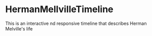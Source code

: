 # HermanMellvilleTimeline
This is an interactive nd responsive timeline that describes Herman Melville's life
